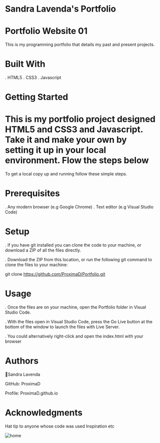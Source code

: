 # Sandra Lavenda's Portfolio 

# Portfolio Website 01

This is my programming portfolio that details my past and present projects. 

# Built With 
. HTML5 
. CSS3
. Javascript

# Getting Started 

# This is my portfolio project designed HTML5 and CSS3 and Javascript. Take it and make your own by setting it up in your local environment. Flow the steps below

To get a local copy up and running follow these simple steps.

# Prerequisites

. Any modern browser (e.g Google Chrome)
. Text editor (e.g Visual Studio Code)

# Setup

. If you have git installed you can clone the code to your machine, or download a ZIP of all the files directly.

. Download the ZIP from this location, or run the following git command to clone the files to your machine:

git clone https://github.com/ProximaD/Portfolio.git

# Usage

. Once the files are on your machine, open the Portfolio folder in Visual Studio Code.

. With the files open in Visual Studio Code, press the Go Live button at the bottom of the window to launch the files with Live Server.

. You could alternatively right-click and open the index.html with your browser

# Authors

👤Sandra Lavenda

GitHub: ProximaD

Profile: ProximaD.github.io

# Acknowledgments

Hat tip to anyone whose code was used Inspiration etc

![home](https://github.com/user-attachments/assets/9fe2731f-873f-424d-baad-b9824549cd5b)

